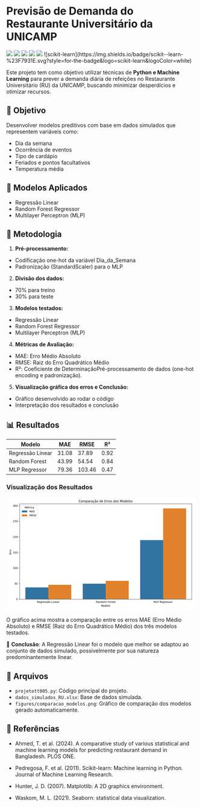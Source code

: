 # Previsão de Demanda do Restaurante Universitário da UNICAMP
<img src="{[Python](https://img.shields.io/badge/Python-FFD43B?style=for-the-badge&logo=python&logoColor=blue)}" />
<img src="{[Matplotlib](https://img.shields.io/badge/Matplotlib-%23ffffff.svg?style=for-the-badge&logo=Matplotlib&logoColor=black)}" />
<img src="{[NumPy](https://img.shields.io/badge/numpy-%23013243.svg?style=for-the-badge&logo=numpy&logoColor=white)}" />
<img src="{[Pandas](https://img.shields.io/badge/pandas-%23150458.svg?style=for-the-badge&logo=pandas&logoColor=white)}" />
<img src="{[scikit-learn](https://img.shields.io/badge/scikit--learn-%23F7931E.svg?style=for-the-badge&logo=scikit-learn&logoColor=white)}" />
![scikit-learn](https://img.shields.io/badge/scikit--learn-%23F7931E.svg?style=for-the-badge&logo=scikit-learn&logoColor=white)

Este projeto tem como objetivo utilizar técnicas de **Python e Machine Learning** para prever a demanda diária de refeições no Restaurante Universitário (RU) da UNICAMP, buscando minimizar desperdícios e otimizar recursos.

## 📌 Objetivo

Desenvolver modelos preditivos com base em dados simulados que representem variáveis como:
- Dia da semana
- Ocorrência de eventos
- Tipo de cardápio
- Feriados e pontos facultativos
- Temperatura média

## 🧠 Modelos Aplicados

- Regressão Linear
- Random Forest Regressor
- Multilayer Perceptron (MLP)

## 🧪 Metodologia

1. **Pré-processamento:**

- Codificação one-hot da variável Dia_da_Semana
- Padronização (StandardScaler) para o MLP

2. **Divisão dos dados:**

- 70% para treino
- 30% para teste

3. **Modelos testados:**

- Regressão Linear
- Random Forest Regressor
- Multilayer Perceptron (MLP)

4. **Métricas de Avaliação:**

- MAE: Erro Médio Absoluto
- RMSE: Raiz do Erro Quadrático Médio
- R²: Coeficiente de DeterminaçãoPré-processamento de dados (one-hot encoding e padronização).

5. **Visualização gráfica dos erros e Conclusão:**

- Gráfico desenvolvido ao rodar o código
- Interpretação dos resultados e conclusão

## 📊 Resultados

| Modelo             | MAE   | RMSE  | R²    |
|--------------------|-------|-------|-------|
| Regressão Linear   | 31.08 | 37.89 | 0.92  |
| Random Forest      | 43.99 | 54.54 | 0.84  |
| MLP Regressor      | 79.36 | 103.46| 0.47  |

### Visualização dos Resultados

<img src="figures/comparacao_modelos.png" alt="Comparação de Erros dos Modelos" width="500">

O gráfico acima mostra a comparação entre os erros MAE (Erro Médio Absoluto) e RMSE (Raiz do Erro Quadrático Médio) dos três modelos testados.

📌 **Conclusão**: A Regressão Linear foi o modelo que melhor se adaptou ao conjunto de dados simulado, possivelmente por sua natureza predominantemente linear.

## 📁 Arquivos

- `projetott005.py`: Código principal do projeto.
- `dados_simulados_RU.xlsx`: Base de dados simulada.
- `figures/comparacao_modelos.png`: Gráfico de comparação dos modelos gerado automaticamente.

## 🧾 Referências

- Ahmed, T. et al. (2024). A comparative study of various statistical and machine learning models for predicting restaurant demand in Bangladesh. PLOS ONE.

- Pedregosa, F. et al. (2011). Scikit-learn: Machine learning in Python. Journal of Machine Learning Research.

- Hunter, J. D. (2007). Matplotlib: A 2D graphics environment.

- Waskom, M. L. (2021). Seaborn: statistical data visualization.
